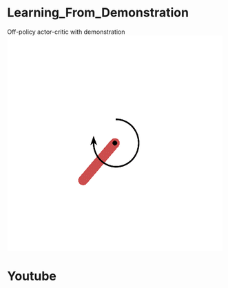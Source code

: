 # Learning_From_Demonstration
Off-policy actor-critic with demonstration
![Alt Text](https://github.com/antecessor/Learning_From_Demonstration/blob/master/pend-v0.gif)
# Youtube

